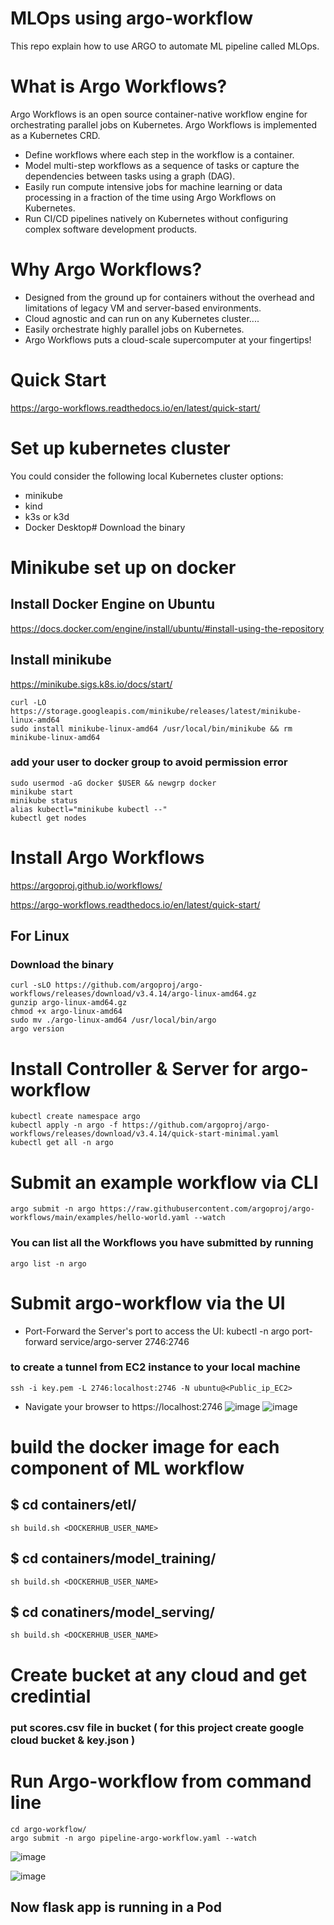 # MLOps using argo-workflow
This repo explain how to use ARGO to automate ML pipeline called MLOps.
# What is Argo Workflows?
Argo Workflows is an open source container-native workflow engine for orchestrating parallel jobs on Kubernetes. Argo Workflows is implemented as a Kubernetes CRD.
- Define workflows where each step in the workflow is a container.
- Model multi-step workflows as a sequence of tasks or capture the dependencies between tasks using a graph (DAG).
- Easily run compute intensive jobs for machine learning or data processing in a fraction of the time using Argo Workflows on Kubernetes.
- Run CI/CD pipelines natively on Kubernetes without configuring complex software development products.
# Why Argo Workflows?
- Designed from the ground up for containers without the overhead and limitations of legacy VM and server-based environments.
- Cloud agnostic and can run on any Kubernetes cluster....
- Easily orchestrate highly parallel jobs on Kubernetes.
- Argo Workflows puts a cloud-scale supercomputer at your fingertips!
# Quick Start
https://argo-workflows.readthedocs.io/en/latest/quick-start/
# Set up kubernetes cluster 
You could consider the following local Kubernetes cluster options:
- minikube
- kind
- k3s or k3d
- Docker Desktop# Download the binary
# Minikube set up on docker
## Install Docker Engine on Ubuntu
https://docs.docker.com/engine/install/ubuntu/#install-using-the-repository
## Install minikube
https://minikube.sigs.k8s.io/docs/start/

    curl -LO https://storage.googleapis.com/minikube/releases/latest/minikube-linux-amd64
    sudo install minikube-linux-amd64 /usr/local/bin/minikube && rm minikube-linux-amd64

### add your user to docker group to avoid permission error
    sudo usermod -aG docker $USER && newgrp docker
    minikube start
    minikube status
    alias kubectl="minikube kubectl --"
    kubectl get nodes

# Install Argo Workflows  
https://argoproj.github.io/workflows/

https://argo-workflows.readthedocs.io/en/latest/quick-start/
## For Linux
### Download the binary
    curl -sLO https://github.com/argoproj/argo-workflows/releases/download/v3.4.14/argo-linux-amd64.gz
    gunzip argo-linux-amd64.gz
    chmod +x argo-linux-amd64
    sudo mv ./argo-linux-amd64 /usr/local/bin/argo
    argo version
# Install Controller & Server for argo-workflow
    kubectl create namespace argo
    kubectl apply -n argo -f https://github.com/argoproj/argo-workflows/releases/download/v3.4.14/quick-start-minimal.yaml
    kubectl get all -n argo
# Submit an example workflow via CLI
    argo submit -n argo https://raw.githubusercontent.com/argoproj/argo-workflows/main/examples/hello-world.yaml --watch
### You can list all the Workflows you have submitted by running 
    argo list -n argo

# Submit argo-workflow via the UI
- Port-Forward the Server's port to access the UI:
    kubectl -n argo port-forward service/argo-server 2746:2746
### to create a tunnel from EC2 instance to your local machine
    ssh -i key.pem -L 2746:localhost:2746 -N ubuntu@<Public_ip_EC2>
- Navigate your browser to https://localhost:2746
![image](https://github.com/sayyed-123/argo-workflow/assets/166358159/544da679-e827-4b8e-af65-d4ee6ff106ae)
![image](https://github.com/sayyed-123/argo-workflow/assets/166358159/db763107-a26f-413d-80d6-bbdc44963d4b)

# build the docker image for each component of ML workflow
##  $ cd containers/etl/
    sh build.sh <DOCKERHUB_USER_NAME>

##  $ cd containers/model_training/
    sh build.sh <DOCKERHUB_USER_NAME>

##  $ cd conatiners/model_serving/
    sh build.sh <DOCKERHUB_USER_NAME>

# Create bucket at any cloud and get credintial
### put scores.csv file in bucket ( for this project create google cloud bucket & key.json )

# Run Argo-workflow from command line
    cd argo-workflow/
    argo submit -n argo pipeline-argo-workflow.yaml --watch 

![image](https://github.com/sayyed-123/argo-workflow/assets/166358159/0a71a827-1d4e-4575-98ac-ccde75fbe14f)

![image](https://github.com/sayyed-123/argo-workflow/assets/166358159/afb29f44-ef86-4b53-8487-6c0d0318811e)

## Now flask app is running in a Pod




